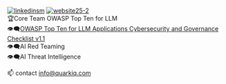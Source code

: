 
[![linkedinsm](https://github.com/user-attachments/assets/c770eb71-ad80-40ec-9939-d39fd11839e8)](https://www.linkedin.com/in/sandydunnciso/)  [![website25-2](https://github.com/user-attachments/assets/cac32cd1-f35e-4823-9a1c-361925f8129a)](https://quarkiq.com/)  
🏆Core Team OWASP Top Ten for LLM  
👁️‍🗨️[OWASP Top Ten for LLM Applications Cybersecurity and Governance Checklist v1.1](https://genai.owasp.org/resource/llm-applications-cybersecurity-and-governance-checklist-english/)  
👁️‍🗨️AI Red Teaming  
👁️‍🗨️AI Threat Intelligence  

📫 contact info@quarkiq.com  

<!---
subzer0girl2/subzer0girl2 is a ✨ special ✨ repository because its `README.md` (this file) appears on your GitHub profile.
You can click the Preview link to take a look at your changes.
--->
